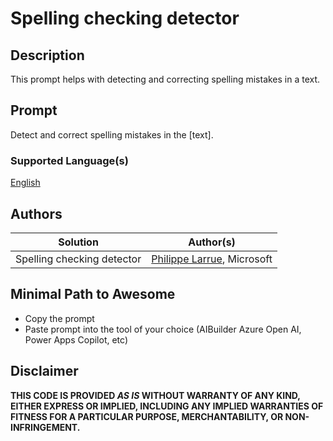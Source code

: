 # Spelling checking detector

## Description

This prompt helps with detecting and correcting spelling mistakes in a text.

## Prompt

Detect and correct spelling mistakes in the [text].

### Supported Language(s)

[English](./en-us/prompt.md)

## Authors

Solution|Author(s)
--------|---------
Spelling checking detector | [Philippe Larrue](https://github.com/Phil-cmd), Microsoft

## Minimal Path to Awesome

* Copy the prompt
* Paste prompt into the tool of your choice (AIBuilder Azure Open AI, Power Apps Copilot, etc)

## Disclaimer

**THIS CODE IS PROVIDED *AS IS* WITHOUT WARRANTY OF ANY KIND, EITHER EXPRESS OR IMPLIED, INCLUDING ANY IMPLIED WARRANTIES OF FITNESS FOR A PARTICULAR PURPOSE, MERCHANTABILITY, OR NON-INFRINGEMENT.**

